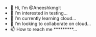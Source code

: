 - 👋 Hi, I’m @Aneeshkmgit
- 👀 I’m interested in testing...
- 🌱 I’m currently learning cloud...
- 💞️ I’m looking to collaborate on cloud...
- 📫 How to reach me *********...

<!---
Aneeshkmgit/Aneeshkmgit is a ✨ special ✨ repository because its `README.md` (this file) appears on your GitHub profile.
You can click the Preview link to take a look at your changes.
--->
